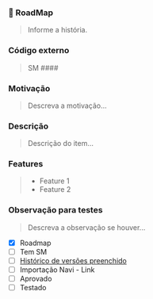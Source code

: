 ### 🎯 RoadMap
> Informe a história.

### Código externo
> SM ####

### Motivação
> Descreva a motivação...

### Descrição
> Descrição do item...

### Features
> * Feature 1
> * Feature 2

### Observação para testes
> Descreva a observação se houver...

- [x] Roadmap
- [ ] Tem SM
- [ ] [Histórico de versões preenchido]()
- [ ] Importação Navi - Link
- [ ] Aprovado
- [ ] Testado
